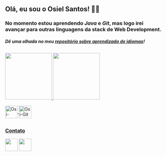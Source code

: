 ## Olá, eu sou o Osiel Santos! 👨‍💼
### No momento estou aprendendo _Java_ e _Git_, mas logo irei avançar para outras linguagens da stack de Web Development.

#### _Dê uma olhada no meu [repositório sobre aprendizado de idiomas](https://github.com/OsielJr/Aprender-idiomas)!_

##

 <div>
  <a href="https://github.com/OsielJr">
  <img height="150em" src="https://github-readme-stats.vercel.app/api?username=OsielJr&show_icons=true&theme=dracula&include_all_commits=true&count_private=true"/>
  <img height="150em" src="https://github-readme-stats.vercel.app/api/top-langs/?username=OsielJr&layout=compact&langs_count=7&theme=dracula"/>
</div>
 <div style="display: inline_block"><br>
  <img align="center" alt="Osi-Java" height="40" width="40" src="https://cdn.jsdelivr.net/gh/devicons/devicon/icons/java/java-original.svg">
  <img align="center" alt="Osi-Git" height="40" width="40" src="https://cdn.jsdelivr.net/gh/devicons/devicon/icons/git/git-original.svg">
  </div>
 
 ##
 
 ### Contato
 <div> 
   <a href = "mailto:osieljr2011@hotmail.com"><img height="40" width="40" src="https://cdn.icon-icons.com/icons2/70/PNG/512/outlook_14099.png" target="_blank"></a>
  <a href="https://www.linkedin.com/in/osiel-s-27561410b/" target="_blank"><img height="40" width="40" src="https://cdn.icon-icons.com/icons2/805/PNG/512/linkedin_icon-icons.com_65929.png" target="_blank"></a> 
</div>
